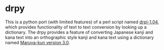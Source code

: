 drpy
====
This is a python port (with limited features) of a perl script named [drpl-1.04][1], 
which provides functionality of text to text conversion by looking up a dictionary. 
The drpy provides a feature of converting Japanese kanji and kana text into 
an orthographic style kanji and kana text using a dictionary named [Maruya-kun version 3.0][2]. 

  [1]: http://homepage3.nifty.com/01117/drpl.html	"drpl"
  [2]: http://hp.vector.co.jp/authors/VA005156/	"Maruya-kun"
